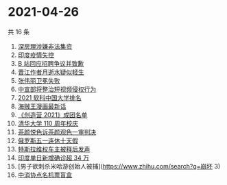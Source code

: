 # 2021-04-26

共 16 条

<!-- BEGIN ZHIHUSEARCH -->
<!-- 最后更新时间 Mon Apr 26 2021 17:02:42 GMT+0800 (China Standard Time) -->
1. [深房理涉嫌非法集资](https://www.zhihu.com/search?q=深房理)
1. [印度疫情失控](https://www.zhihu.com/search?q=印度疫情)
1. [B 站回应招聘争议并致歉](https://www.zhihu.com/search?q=b站北邮)
1. [晋江作者月逝水疑似轻生](https://www.zhihu.com/search?q=月逝水)
1. [张伟丽卫冕失败](https://www.zhihu.com/search?q=张伟丽)
1. [中宣部将整治短视频侵权行为](https://www.zhihu.com/search?q=短视频侵权)
1. [2021 软科中国大学排名](https://www.zhihu.com/search?q=2021软科)
1. [海贼王漫画最新话](https://www.zhihu.com/search?q=海贼王)
1. [《创造营 2021》成团名单](https://www.zhihu.com/search?q=创造营成团名单)
1. [清华大学 110 周年校庆](https://www.zhihu.com/search?q=清华校庆)
1. [茶颜悦色诉茶颜观色一审判决](https://www.zhihu.com/search?q=茶颜悦色)
1. [俄罗斯五一连休十天假](https://www.zhihu.com/search?q=俄罗斯五一)
1. [特斯拉维权车主被释后发声](https://www.zhihu.com/search?q=特斯拉维权)
1. [印度单日新增确诊超 34 万](https://www.zhihu.com/search?q=印度疫情)
1. [男子欲刺杀米哈游创始人被捕](https://www.zhihu.com/search?q=崩坏 3)
1. [中消协点名机票盲盒](https://www.zhihu.com/search?q=机票盲盒)
<!-- END ZHIHUSEARCH -->
